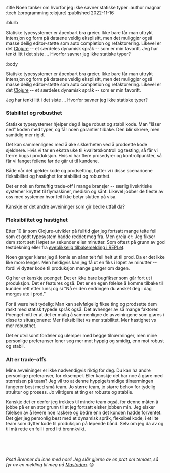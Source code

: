:title Noen tanker om hvorfor jeg ikke savner statiske typer
:author magnar
:tech [:programming :clojure]
:published 2022-11-16

:blurb

Statiske typesystemer er åpenbart bra greier. Ikke bare får man uttrykt
intensjon og form på dataene veldig eksplisitt, men det muliggjør også masse
deilig editor-støtte som auto completion og refaktorering. Likevel er det
[Clojure](/clojure/) -- et særdeles dynamisk språk -- som er min favoritt. Jeg
har tenkt litt i det siste ... Hvorfor savner jeg ikke statiske typer?

:body

Statiske typesystemer er åpenbart bra greier. Ikke bare får man uttrykt
intensjon og form på dataene veldig eksplisitt, men det muliggjør også masse
deilig editor-støtte som auto completion og refaktorering. Likevel er det
[Clojure](/clojure/) -- et særdeles dynamisk språk -- som er min favoritt.

Jeg har tenkt litt i det siste ... Hvorfor savner jeg ikke statiske typer?

### Stabilitet og robusthet

Statiske typesystemer hjelper deg å lage robust og stabil kode. Man "låser ned"
koden med typer, og får noen garantier tilbake. Den blir sikrere, men samtidig
mer rigid.

Det kan sammenlignes med å øke sikkerheten ved å prodsette kode sjeldnere. Hvis
vi tar en ekstra uke til kvalitetskontroll og testing, så får vi færre bugs i
produksjon. Hvis vi har flere prosedyrer og kontrollpunkter, så får vi fanget
feilene før de går ut til kundene.

Både når det gjelder kode og prodsetting, bytter vi i disse scenarioene
fleksibilitet og hastighet for stabilitet og robusthet.

Det er nok en fornuftig trade-off i mange bransjer -- særlig livskritiske
systemer knyttet til flymaskiner, medisin og sånt. Likevel jobber de fleste av
oss med systemer hvor feil ikke betyr slutten på visa.

Kanskje er det andre avveininger som gir bedre utfall da?

### Fleksibilitet og hastighet

Etter 10 år som Clojure-utvikler på fulltid gjør jeg fortsatt mange teite feil
som et godt typesystem hadde reddet meg fra. Men greia er: Jeg fikser dem
stort sett i løpet av sekunder eller minutter. Som oftest på grunn av god
testdekning eller fra [øyeblikkelig tilbakemelding i
REPLet](/blogg/2022-10-repl/).

Noen ganger klarer jeg å fomle en sånn teit feil helt ut til prod. Da er det
ikke like moro lenger. Men heldigvis kan jeg få ut en fiks i løpet av minutter
-- fordi vi dytter kode til produksjon mange ganger om dagen.

Og her er kanskje poenget: Det er ikke bare bugfikser som går fort ut i
produksjon. Det er features også. Det er en egen følelse å komme tilbake til
kunden rett etter lunsj og si "Nå er den endringen du ønsket deg i dag morges
ute i prod."

For å være helt tydelig: Man kan selvfølgelig fikse ting og prodsette dem raskt
med statisk typede språk også. Det avhenger av så mange faktorer. Poenget mitt
er at det er mulig å sammenligne de avveiningene som gjøres i disse to
situasjonene: Mer fleksibilitet vs mer stabilitet. Mer hastighet vs mer
robusthet.

Det er utvilsomt fordeler og ulemper med begge tilnærminger, men mine personlige
preferanser lener seg mer mot hyppig og smidig, enn mot robust og stabil.

### Alt er trade-offs

Mine avveininger er ikke nødvendigvis riktig for deg. Du kan ha andre personlige
preferanser, for eksempel. Eller kanskje det har noe å gjøre med størrelsen på
team? Jeg vil tro at denne hyppige/smidige tilnærmingen fungerer best med små
team. Jo større team, jo større behov for tydelig struktur og prosess. Jo
viktigere at ting er robuste og stabile.

Kanskje det er derfor jeg trekkes til mindre team også, for denne måten å jobbe
på er en stor grunn til at jeg fortsatt elsker jobben min. Jeg elsker følelsen
av å levere noe raskere og bedre enn det kunden hadde forventet. Det gjør jeg
personlig best med et dynamisk språk, fleksibel kode, i et lite team som dytter
kode til produksjon på løpende bånd. Selv om jeg da av og til må rette en feil i
prod litt brennkvikt.

<br><br><br>

*Psst! Brenner du inne med noe? Jeg slår gjerne av en prat om
temaet, så fyr av en melding til meg på
[Mastodon](https://snabelen.no/@magnars).* 😊

